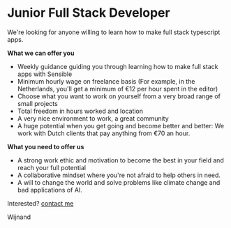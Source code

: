 # Junior Full Stack Developer

We're looking for anyone willing to learn how to make full stack typescript apps.

**What we can offer you**

- Weekly guidance guiding you through learning how to make full stack apps with Sensible
- Minimum hourly wage on freelance basis (For example, in the Netherlands, you'll get a minimum of €12 per hour spent in the editor)
- Choose what you want to work on yourself from a very broad range of small projects
- Total freedom in hours worked and location
- A very nice environment to work, a great community
- A huge potential when you get going and become better and better: We work with Dutch clients that pay anything from €70 an hour.

**What you need to offer us**

- A strong work ethic and motivation to become the best in your field and reach your full potential
- A collaborative mindset where you're not afraid to help others in need.
- A will to change the world and solve problems like climate change and bad applications of AI.

Interested? [contact me](mailto:jobs@karsens.com)

Wijnand
